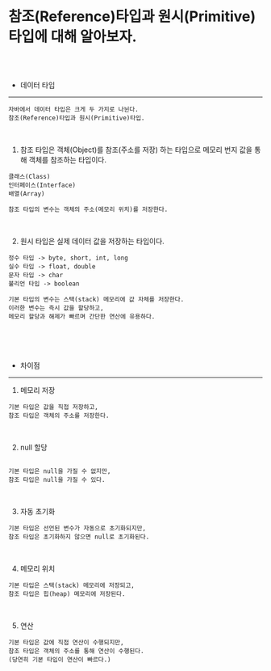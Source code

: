 # 참조(Reference)타입과 원시(Primitive)타입에 대해 알아보자.

<br /><br />

* 데이터 타입
---

```
자바에서 데이터 타입은 크게 두 가지로 나뉜다.
참조(Reference)타입과 원시(Primitive)타입.
```

<br />

1. 참조 타입은 객체(Object)를 참조(주소를 저장) 하는 타입으로 메모리 번지 값을 통해 객체를 참조하는 타입이다.
```
클래스(Class)
인터페이스(Interface)
배열(Array)

참조 타입의 변수는 객체의 주소(메모리 위치)를 저장한다.
```
<br />

2. 원시 타입은 실제 데이터 값을 저장하는 타입이다.
```
정수 타입 -> byte, short, int, long
실수 타입 -> float, double
문자 타입 -> char
불리언 타입 -> boolean

기본 타입의 변수는 스택(stack) 메모리에 값 자체를 저장한다.
이러한 변수는 즉시 값을 할당하고,
메모리 할당과 해제가 빠르며 간단한 연산에 유용하다.
```

<br /><br /><br />

* 차이점
---

1. 메모리 저장
```
기본 타입은 값을 직접 저장하고,
참조 타입은 객체의 주소를 저장한다.
```

<br />

2. null 할당
```

기본 타입은 null을 가질 수 없지만,
참조 타입은 null을 가질 수 있다.
```

<br />

3. 자동 초기화
```
기본 타입은 선언된 변수가 자동으로 초기화되지만,
참조 타입은 초기화하지 않으면 null로 초기화된다.
```

<br />

4. 메모리 위치
```
기본 타입은 스택(stack) 메모리에 저장되고,
참조 타입은 힙(heap) 메모리에 저장된다.
```

<br />

5. 연산
```
기본 타입은 값에 직접 연산이 수행되지만,
참조 타입은 객체의 주소를 통해 연산이 수행된다.
(당연히 기본 타입이 연산이 빠르다.)
```
